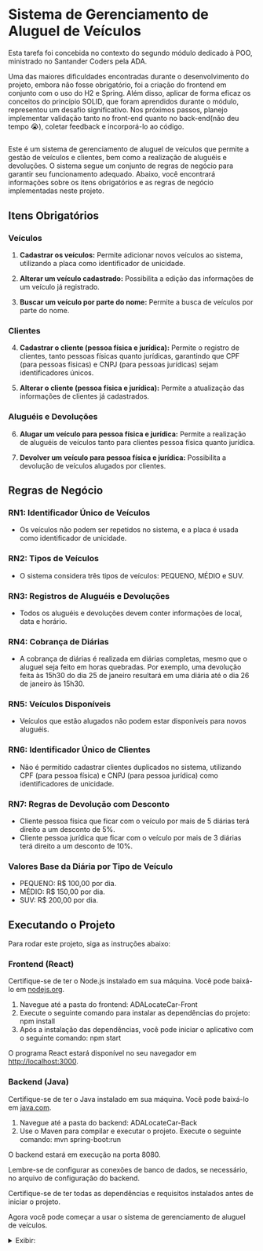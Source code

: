 # Sistema de Gerenciamento de Aluguel de Veículos

Esta tarefa foi concebida no contexto do segundo módulo dedicado à POO, ministrado no Santander Coders pela ADA. 

Uma das maiores dificuldades encontradas durante o desenvolvimento do projeto, embora não fosse obrigatório, foi a criação do frontend em conjunto com o uso do H2 e Spring. Além disso, aplicar de forma eficaz os conceitos do princípio SOLID, que foram aprendidos durante o módulo, representou um desafio significativo.
Nos próximos passos, planejo implementar validação tanto no front-end quanto no back-end(não deu tempo 😭), coletar feedback e incorporá-lo ao código.

##

Este é um sistema de gerenciamento de aluguel de veículos que permite a gestão de veículos e clientes, bem como a realização de aluguéis e devoluções. O sistema segue um conjunto de regras de negócio para garantir seu funcionamento adequado. Abaixo, você encontrará informações sobre os itens obrigatórios e as regras de negócio implementadas neste projeto.

## Itens Obrigatórios

### Veículos
1. **Cadastrar os veículos:** Permite adicionar novos veículos ao sistema, utilizando a placa como identificador de unicidade.

2. **Alterar um veículo cadastrado:** Possibilita a edição das informações de um veículo já registrado.

3. **Buscar um veículo por parte do nome:** Permite a busca de veículos por parte do nome.

### Clientes
4. **Cadastrar o cliente (pessoa física e jurídica):** Permite o registro de clientes, tanto pessoas físicas quanto jurídicas, garantindo que CPF (para pessoas físicas) e CNPJ (para pessoas jurídicas) sejam identificadores únicos.

5. **Alterar o cliente (pessoa física e jurídica):** Permite a atualização das informações de clientes já cadastrados.

### Aluguéis e Devoluções
6. **Alugar um veículo para pessoa física e jurídica:** Permite a realização de aluguéis de veículos tanto para clientes pessoa física quanto jurídica.

7. **Devolver um veículo para pessoa física e jurídica:** Possibilita a devolução de veículos alugados por clientes.

## Regras de Negócio

### RN1: Identificador Único de Veículos
- Os veículos não podem ser repetidos no sistema, e a placa é usada como identificador de unicidade.

### RN2: Tipos de Veículos
- O sistema considera três tipos de veículos: PEQUENO, MÉDIO e SUV.

### RN3: Registros de Aluguéis e Devoluções
- Todos os aluguéis e devoluções devem conter informações de local, data e horário.

### RN4: Cobrança de Diárias
- A cobrança de diárias é realizada em diárias completas, mesmo que o aluguel seja feito em horas quebradas. Por exemplo, uma devolução feita às 15h30 do dia 25 de janeiro resultará em uma diária até o dia 26 de janeiro às 15h30.

### RN5: Veículos Disponíveis
- Veículos que estão alugados não podem estar disponíveis para novos aluguéis.

### RN6: Identificador Único de Clientes
- Não é permitido cadastrar clientes duplicados no sistema, utilizando CPF (para pessoa física) e CNPJ (para pessoa jurídica) como identificadores de unicidade.

### RN7: Regras de Devolução com Desconto
- Cliente pessoa física que ficar com o veículo por mais de 5 diárias terá direito a um desconto de 5%.
- Cliente pessoa jurídica que ficar com o veículo por mais de 3 diárias terá direito a um desconto de 10%.

### Valores Base da Diária por Tipo de Veículo

- PEQUENO: R$ 100,00 por dia.
- MÉDIO: R$ 150,00 por dia.
- SUV: R$ 200,00 por dia.


## Executando o Projeto

Para rodar este projeto, siga as instruções abaixo:

### Frontend (React)

Certifique-se de ter o Node.js instalado em sua máquina. Você pode baixá-lo em [nodejs.org](https://nodejs.org/).

1. Navegue até a pasta do frontend: ADALocateCar-Front
2. Execute o seguinte comando para instalar as dependências do projeto: npm install
3. Após a instalação das dependências, você pode iniciar o aplicativo com o seguinte comando: npm start

O programa React estará disponível no seu navegador em [http://localhost:3000](http://localhost:3000).

### Backend (Java)

Certifique-se de ter o Java instalado em sua máquina. Você pode baixá-lo em [java.com](https://www.java.com/).

1. Navegue até a pasta do backend: ADALocateCar-Back
2. Use o Maven para compilar e executar o projeto. Execute o seguinte comando: mvn spring-boot:run

O backend estará em execução na porta 8080.

Lembre-se de configurar as conexões de banco de dados, se necessário, no arquivo de configuração do backend.

Certifique-se de ter todas as dependências e requisitos instalados antes de iniciar o projeto.

Agora você pode começar a usar o sistema de gerenciamento de aluguel de veículos.

<details>
<summary>Exibir:</summary>

https://github.com/devhebert/SantanderCoders-POOII-AdaLocateCar/assets/101371363/94b90967-44ba-47d6-92d7-4a5377ddd6c1

</details>
